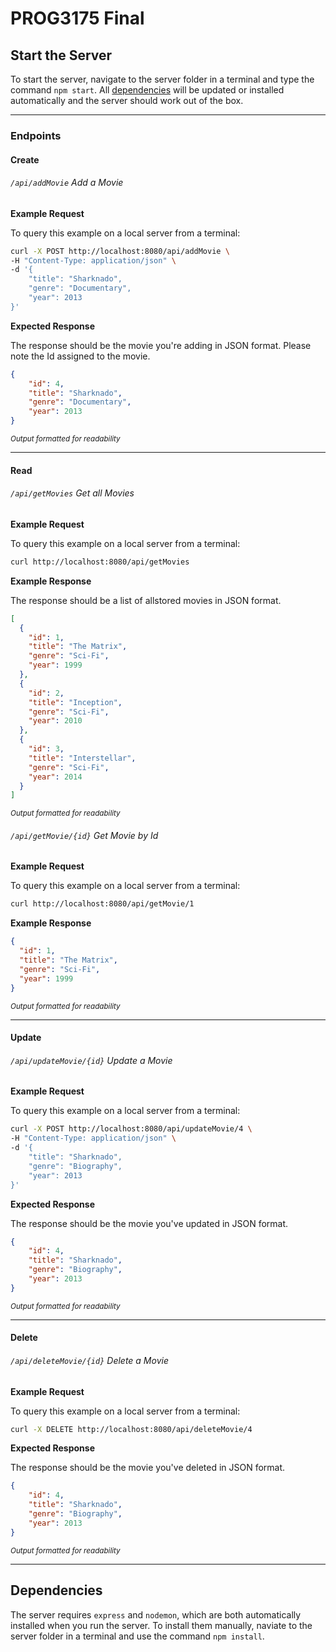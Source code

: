 # PROG3175 Final

## Start the Server
To start the server, navigate to the server folder in a terminal and type the command `npm start`. All [dependencies](#dependencies) will be updated or installed automatically and the server should work out of the box.

---

### Endpoints

#### Create
###### `/api/addMovie` Add a Movie 

**Example Request**

To query this example on a local server from a terminal:
```bash
curl -X POST http://localhost:8080/api/addMovie \
-H "Content-Type: application/json" \
-d '{
    "title": "Sharknado",
    "genre": "Documentary",      
    "year": 2013
}'
```

**Expected Response**

The response should be the movie you're adding in JSON format. Please note the Id assigned to the movie.
```json
{
    "id": 4,
    "title": "Sharknado",
    "genre": "Documentary",
    "year": 2013
}
```
<sub>*Output formatted for readability*</sub>

---

#### Read
###### `/api/getMovies` Get all Movies

**Example Request**

To query this example on a local server from a terminal:
```bash
curl http://localhost:8080/api/getMovies
```

**Example Response**

The response should be a list of allstored movies in JSON format.
```json
[
  {
    "id": 1,
    "title": "The Matrix",
    "genre": "Sci-Fi",
    "year": 1999
  },
  {
    "id": 2,
    "title": "Inception",
    "genre": "Sci-Fi",
    "year": 2010
  },
  {
    "id": 3,
    "title": "Interstellar",
    "genre": "Sci-Fi",
    "year": 2014
  }
]
```
<sub>*Output formatted for readability*</sub>

###### `/api/getMovie/{id}` Get Movie by Id

**Example Request**

To query this example on a local server from a terminal:
```bash
curl http://localhost:8080/api/getMovie/1
```

**Example Response**

```json
{
  "id": 1,
  "title": "The Matrix",
  "genre": "Sci-Fi",
  "year": 1999
}
```
<sub>*Output formatted for readability*</sub>

---

#### Update
###### `/api/updateMovie/{id}` Update a Movie 

**Example Request**

To query this example on a local server from a terminal:
```bash
curl -X POST http://localhost:8080/api/updateMovie/4 \
-H "Content-Type: application/json" \
-d '{
    "title": "Sharknado",
    "genre": "Biography",
    "year": 2013
}'
```

**Expected Response**

The response should be the movie you've updated in JSON format.
```json
{
    "id": 4,
    "title": "Sharknado",
    "genre": "Biography",
    "year": 2013
}
```
<sub>*Output formatted for readability*</sub>

---

#### Delete
###### `/api/deleteMovie/{id}` Delete a Movie 

**Example Request**

To query this example on a local server from a terminal:
```bash
curl -X DELETE http://localhost:8080/api/deleteMovie/4
```

**Expected Response**

The response should be the movie you've deleted in JSON format.
```json
{
    "id": 4,
    "title": "Sharknado",
    "genre": "Biography",
    "year": 2013
}
```
<sub>*Output formatted for readability*</sub>

---

## Dependencies
The server requires `express` and `nodemon`, which are both automatically installed when you run the server. To install them manually, naviate to the server folder in a terminal and use the command `npm install`.